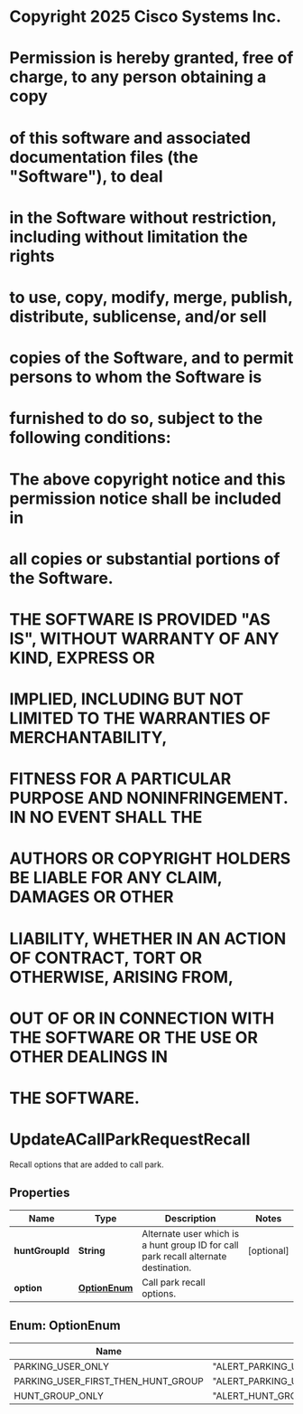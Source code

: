 <!--  Copyright 2025 Cisco Systems Inc.

Permission is hereby granted, free of charge, to any person obtaining a copy
of this software and associated documentation files (the "Software"), to deal
in the Software without restriction, including without limitation the rights
to use, copy, modify, merge, publish, distribute, sublicense, and/or sell
copies of the Software, and to permit persons to whom the Software is
furnished to do so, subject to the following conditions:

The above copyright notice and this permission notice shall be included in
all copies or substantial portions of the Software.

THE SOFTWARE IS PROVIDED "AS IS", WITHOUT WARRANTY OF ANY KIND, EXPRESS OR
IMPLIED, INCLUDING BUT NOT LIMITED TO THE WARRANTIES OF MERCHANTABILITY,
FITNESS FOR A PARTICULAR PURPOSE AND NONINFRINGEMENT. IN NO EVENT SHALL THE
AUTHORS OR COPYRIGHT HOLDERS BE LIABLE FOR ANY CLAIM, DAMAGES OR OTHER
LIABILITY, WHETHER IN AN ACTION OF CONTRACT, TORT OR OTHERWISE, ARISING FROM,
OUT OF OR IN CONNECTION WITH THE SOFTWARE OR THE USE OR OTHER DEALINGS IN
THE SOFTWARE.-->
# Copyright 2025 Cisco Systems Inc.
#
# Permission is hereby granted, free of charge, to any person obtaining a copy
# of this software and associated documentation files (the "Software"), to deal
# in the Software without restriction, including without limitation the rights
# to use, copy, modify, merge, publish, distribute, sublicense, and/or sell
# copies of the Software, and to permit persons to whom the Software is
# furnished to do so, subject to the following conditions:
#
# The above copyright notice and this permission notice shall be included in
# all copies or substantial portions of the Software.
#
# THE SOFTWARE IS PROVIDED "AS IS", WITHOUT WARRANTY OF ANY KIND, EXPRESS OR
# IMPLIED, INCLUDING BUT NOT LIMITED TO THE WARRANTIES OF MERCHANTABILITY,
# FITNESS FOR A PARTICULAR PURPOSE AND NONINFRINGEMENT. IN NO EVENT SHALL THE
# AUTHORS OR COPYRIGHT HOLDERS BE LIABLE FOR ANY CLAIM, DAMAGES OR OTHER
# LIABILITY, WHETHER IN AN ACTION OF CONTRACT, TORT OR OTHERWISE, ARISING FROM,
# OUT OF OR IN CONNECTION WITH THE SOFTWARE OR THE USE OR OTHER DEALINGS IN
# THE SOFTWARE.



# UpdateACallParkRequestRecall

Recall options that are added to call park.

## Properties

| Name | Type | Description | Notes |
|------------ | ------------- | ------------- | -------------|
|**huntGroupId** | **String** | Alternate user which is a hunt group ID for call park recall alternate destination. |  [optional] |
|**option** | [**OptionEnum**](#OptionEnum) | Call park recall options. |  |



## Enum: OptionEnum

| Name | Value |
|---- | -----|
| PARKING_USER_ONLY | &quot;ALERT_PARKING_USER_ONLY&quot; |
| PARKING_USER_FIRST_THEN_HUNT_GROUP | &quot;ALERT_PARKING_USER_FIRST_THEN_HUNT_GROUP&quot; |
| HUNT_GROUP_ONLY | &quot;ALERT_HUNT_GROUP_ONLY&quot; |



